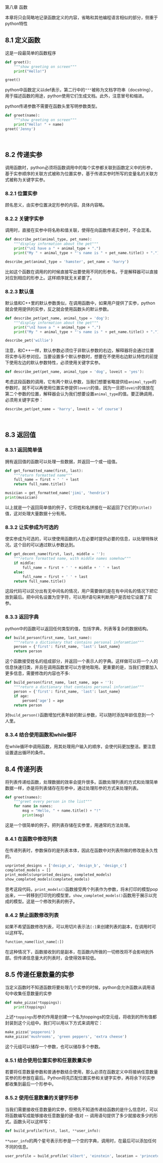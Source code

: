 第八章 函数

本章将只会简略地记录函数定义的内容，省略和其他编程语言相似的部分，侧重于python特性

## 8.1 定义函数

这是一段最简单的函数程序
```python
def greet():
    """show greeting on screen"""
    print("Hello!")

greet()
```
python中函数定义以def表示，第二行中的`"""`被称为文档字符串（docstring），用于描述函数的用途，python使用它们生成文档。此外，注意冒号和缩进。

python传递参数不需要在函数头里写明参数类型。

```python
def greet(name):
    """show greeting on screen"""
    print("Hello! " + name)
greet('Jenny')
```
</br>

## 8.2 传递实参

调用函数时，python必须将函数调用中的每个实参都关联到函数定义中的形参，基于实参顺序的关联方式被称为位置实参，基于传递实参时所写的变量名的关联方式被称为关键字实参。

### 8.2.1 位置实参
顾名思义，由实参位置决定形参的内容。具体内容略。

### 8.2.2 关键字实参
调用时，直接在实参中将名称和值关联，使得在向函数传递实参时，不会混淆。

```python
def describe_pet(animal_type, pet_name):
    """display information about the pet"""
    print("\nI have a " + animal_type + ".")
    print("My " + animal_type + "'s name is " + pet_name.title() + ".")

describe_pet(animal_type = 'hamster', pet_name = 'harry')
```
比如这个函数在调用的的时候直接写出要使用不同的形参名，于是解释器可以直接对应到相应的形参上。这样顺序就无关紧要了。

### 8.2.3 默认值
默认值和C++里的默认参数类似，在调用函数中，如果用户提供了实参，python就会使用提供的实参，反之就会使用函数头的默认参数。

```python
def describe_pet(pet_name, animal_type = 'dog'):
    """display information about the pet"""
    print("\nI have a " + animal_type + ".")
    print("My " + animal_type + "'s name is " + pet_name.title() + ".")

describe_pet('willie')
```

注意，和C++一样，默认参数必须位于非默认参数的右边，解释器将会通过位置将实参与形参对应。当要设置多个默认参数时，想要在不使用右边默认特性的前提下使用左边的默认参数特性，必须使用关键字实参。

```python
def describe_pet(pet_name, animal_type = 'dog', loveit = 'yes'):
```
考虑这段函数的调用，它有两个默认参数，当我们想要省略提供给`animal_type`的参数时，就不可以再使用位置实参提供`loveit`的值，因为一旦把`loveit`的值放在第二个参数的位置，解释器会认为我们想要设置`animal_type`的值。要正确调用，必须用关键字实参：
```python
describe_pet(pet_name = 'harry', loveit = 'of course')
```
<br/>

## 8.3 返回值

### 8.3.1 返回简单值
拥有返回值的函数可以处理一些数据，并返回一个或一组值。
```python
def get_formatted_name(first, last):
    """return formatted name"""
    full_name = first + ' ' + last
    return full_name.title()

musician = get_formatted_name('jimi', 'hendrix')
print(musician)
```
以上就是一个返回简单值的例子，它将姓和名拼接在一起返回了它们的`title()`值，这对处理大量数据十分有用。

### 8.3.2 让实参成为可选的
使实参成为可选的，可以使使用函数的人在必要时提供必要的信息，以处理特殊状况。这个目的可以通过默认参数达到。

```python
def get_decent_name(first, last, middle = ''):
    """return formatted name, with middle names somehow"""
    if middle:
        full_name = first + ' ' + middle + ' ' + last
    else:
        full_name = first + ' ' + last
    return full_name.title()
```
这段代码可以区分出有无中间名的情况，用户需要做的是在有中间名的情况下把它放到最后。把中间名设置为空字符，可以用if语句来判断用户是否给它设置了实参。

### 8.3.3 返回字典
python中的函数可以返回任何类型的值，包括字典，列表等复杂的数据结构。
```python
def build_person(first_name, last_name):
    """return a dictionary that contains personal inforamtion"""
    person = {'first': first_name, 'last': last_name}
    return person
```
这个函数接受姓名的组成部分，并返回一个表示人的字典。这样做可以将一个人的信息快速归类，并且在调用函数里可以方便地取用。更重要的是，当我们想要加入更多信息，需要修改的内容也不多:

```python
def build_person(first_name, last_name, age = ''):
    """return a dictionary that contains personal inforamtion"""
    person = {'first': first_name, 'last': last_name}
    if age:
        person['age'] = age
    return person
```
对`build_person()`函数增加代表年龄的默认参数，可以随时添加年龄信息到一个人里。

### 8.3.4 结合使用函数和while循环
在while循环中调用函数，用其处理用户输入的顺序，会使代码更加整洁。要注意设置退出循环的条件。
<br/>

## 8.4 传递列表
将列表传递给函数，处理数据的效率会提升很多。函数处理列表的方式和处理简单数据一样，亦是将列表储存在形参中，通过处理形参的方式来处理列表。

```python
def greet(names):
    """greet every person in the list"""
    for name in names:
        msg = "Hello, " + name.title() + "!"
        print(msg)
```
这是一个很简单的例子。把列表存储在实参里，用通常的方法处理。

### 8.4.1 在函数中修改列表
在传递列表时，参数保存的是列表本体，因此在函数中对列表所做的修改是永久性的。
```python
unprinted_designs = ['design_a', 'design_b', 'design_c']
completed_models = []
print_models(unprinted_designs, completed_models)
show_completed_models(completed_models)
```
思考这段代码，`print_models()`函数接受两个列表作为参数，将未打印的模型pop出来，一一转移到打印完的模型里，`show_completed_models()`函数用于展示以完成的模型。这是一个修改列表的例子。

### 8.4.2 禁止函数修改列表
如果不希望函数修改列表，可以用切片表示法`[:]`来创建列表的副本，在调用时可以这样写。
```python
function_name(list_name[:])
```
在这种情况下，函数接收到的是副本，在函数内所做的一切修改将不会影响到外部。但传递信息量大的列表时，会使得效率较低。


## 8.5 传递任意数量的实参
当定义函数时不知道函数将要处理几个实参的时候，python会允许函数从调用语句中收集任意数量的实参
```python
def make_pizza(*toppings):
    print(toppings)
```
上述`*toppings`形参的作用是创建一个名为toppings的空元组，将收到的所有值都封装到这个元组中。我们可以用以下方式来调用它：
```python
make_pizza('pepperoni')
make_pizza('mushrooms', 'green peppers', 'extra cheese')
```
这个元组可以储存一个参数，也可以储存多个参数。

### 8.5.1 结合使用位置实参和任意数量实参
若要将任意数量参数和普通参数结合使用，那么必须在函数定义中将接纳任意数量实参的形参放在最后。Python将先匹配位置实参和关键字实参，再将余下的实参都收集到最后一个形参中。

### 8.5.2 使用任意数量的关键字形参
当我们需要接收任意数量的实参，但预先不知道传递给函数的是什么信息时，可以将函数编写成能够接收任意数量的键-值对 -- 调用语句提供了多少就接收多少的形式。函数头可以这样写：
```python
def build_profile(first, last, **user_info):
```
`**user_info`的两个星号表示形参是一个空的字典，调用时，在最后可以添加任何不同的信息。
```python
user_profile = build_profile('albert', 'einstein', location = 'princeton', field = 'physics')
```

